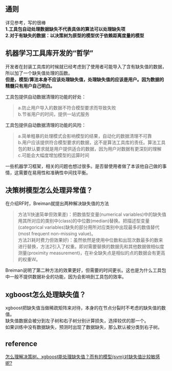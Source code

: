 ## 通则
详见参考，写的很棒  
**1.工具包自动处理数据缺失不代表具体的算法可以处理缺失项**  
**2.对于有缺失的数据：以决策树为原型的模型优于依赖距离度量的模型**  

##  机器学习工具库开发的“哲学”
开发者在封装工具库的时候就已经考虑到了使用者可能导入了含有缺失值的数据，所以加了一个缺失值处理的函数。  
**但是，模型/算法本身不应该处理缺失值，处理缺失值的应该是用户。因为数据的精髓只有用户自己明白。**  

工具包提供自动数据清理的功能的好处：  
> a.防止用户导入的数据不符合模型要求而导致失败  
b.节省用户的时间，提供一站式服务

工具包提供自动数据清理的功能的风险：
> a.简单粗暴的处理模式会影响模型的结果，自动化的数据清理不可靠  
b.用户应该提供符合模型要求的数据，这不是算法工具库的责任。算法工具包的默认要求就是用户提供适合的数据，因为用户对数据有更深刻的理解  
c.可能会大幅度增加模型的运算时间

一些机器学习框架，相关的问题也想过很多。是否替使用者做了本该他自己做的事情，这需要在易用性和准确性中间找平衡。

## 决策树模型怎么处理异常值？
在介绍RF时，Breiman就提出两种解决缺失值的方法  
> 方法1(快速简单但效果差)：把数值型变量(numerical variables)中的缺失值用其所对应的类别中(class)的中位数(median)替换。把描述型变量(categorical variables)缺失的部分用所对应类别中出现最多的数值替代(most frequent non-missing value)。  
方法2(耗时费力但效果好)：虽然依然是使用中位数和出现次数最多的数来进行替换，方法2引入了权重。即对需要替换的数据先和其他数据做相似度测量(proximity measurement)，在补全缺失点是相似的点的数据会有更高的权重W。

Breiman说明了第二种方法的效果更好，但需要的时间更长。这也是为什么工具包中一般不提供数据补全的功能，因为会影响到工具包的效率。
## xgboost怎么处理缺失值？
xgboost把缺失值当做稀疏矩阵来对待，本身的在节点分裂时不考虑的缺失值的数值。  
缺失值数据会被分到左子树和右子树分别计算损失，选择较优的那一个。  
如果训练中没有数据缺失，预测时出现了数据缺失，那么默认被分类到右子树。
## reference
[怎么理解决策树、xgboost能处理缺失值？而有的模型(svm)对缺失值比较敏感呢?](https://www.zhihu.com/question/58230411/answer/242037063)
